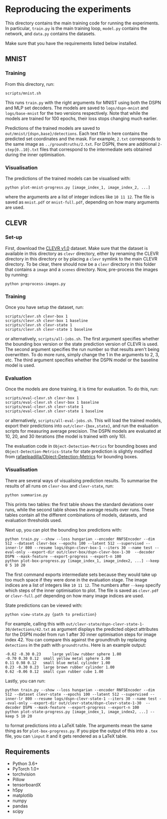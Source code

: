 # Reproducing the experiments

This directory contains the main training code for running the experiments.
In particular, `train.py` is the main training loop, `model.py` contains the network, and `data.py` contains the datasets.

Make sure that you have the requirements listed below installed.

## MNIST

### Training

From this directory, run:
```
scripts/mnist.sh
```

This runs `train.py` with the right arguments for MNIST using both the DSPN and MLP set decoders.
The models are saved to `logs/dspn-mnist` and `logs/base-mnist` for the two versions respectively.
Note that while the models are trained for 100 epochs, their loss stops changing much earlier.

Predictions of the trained models are saved to `out/mnist/{dspn,base}/detections`.
Each text file in here contains the predicted set coordinates and the mask.
For example, `2.txt` corresponds to the same image as `../groundtruths/2.txt`.
For DSPN, there are additional `2-step{0..10}.txt` files that correspond to the intermediate sets obtained during the inner optimisation.

### Visualisation

The predictions of the trained models can be visualised with:

`python plot-mnist-progress.py [image_index_1, image_index_2, ...]`

where the arguments are a list of integer indices like `10 11 12`.
The file is saved as `mnist.pdf` or `mnist-full.pdf`, depending on how many arguments are used.


## CLEVR

### Set-up

First, download the [CLEVR v1.0][0] dataset.
Make sure that the dataset is available in this directory as `clevr` directory, either by renaming the CLEVR directory in this directory or by placing a `clevr` symlink to the main CLEVR directory.
To be clear, there should now be a `clevr` directory in this folder that contains a `image` and a `scenes` directory.
Now, pre-process the images by running:

```
python preprocess-images.py
```

### Training
Once you have setup the dataset, run:

```
scripts/clevr.sh clevr-box 1
scripts/clevr.sh clevr-box 1 baseline
scripts/clevr.sh clevr-state 1
scripts/clevr.sh clevr-state 1 baseline
```

or alternatively, `scripts/all-jobs.sh`.
The first argument specifies whether the bounding box version or the state prediction version of CLEVR is used.
The second argument specifies the run number so that results aren't being overwritten.
To do more runs, simply change the 1 in the arguments to 2, 3, etc.
The third argument specifies whether the DSPN model or the baseline model is used.

### Evaluation

Once the models are done training, it is time for evaluation.
To do this, run:

```
scripts/eval-clevr.sh clevr-box 1
scripts/eval-clevr.sh clevr-box 1 baseline
scripts/eval-clevr.sh clevr-state 1
scripts/eval-clevr.sh clevr-state 1 baseline
```

or alternatively, `scripts/all-eval-jobs.sh`.
This will load the trained models, export their predictions into `out/clevr-{box,state}`, and run the evaluation scripts for measuring average precision.
The DSPN models are evaluated at 10, 20, and 30 iterations (the model is trained with only 10).

The evaluation code in `Object-Detection-Metrics` for bounding boxes and `Object-Detection-Metrics-State` for state prediction is slightly modified from [rafaelpadilla/Object-Detection-Metrics][1] for bounding boxes.

### Visualisation

There are several ways of visualising prediction results.
To summarise the results of all runs on `clevr-box` and `clevr-state`, run:

```
python summarise.py
```

This prints two tables: the first table shows the standard deviations over runs, while the second table shows the average results over runs.
These tables contain all the different combinations of models, datasets, and evaluation thresholds used.

Next up, you can plot the bounding box predictions with:

```
python train.py --show --loss hungarian --encoder RNFSEncoder --dim 512 --dataset clevr-box --epochs 100 --latent 512 --supervised --inner-lr 800 --resume logs/dspn-clevr-box-1 --iters 30 --name test --eval-only --export-dir out/clevr-box/dspn-clevr-box-1-30  --decoder DSPN --mask-feature --export-progress --export-n 100
python plot-box-progress.py [image_index_1, image_index2, ...] --keep 0 5 10 20
```

The first command exports intermediate sets because they would take up too much space if they were done in the evaluation stage.
The image indices are a list of integers like `10 11 12`.
The numbers after `--keep` specify which steps of the inner optimisation to plot.
The file is saved as `clevr.pdf` or `clevr-full.pdf` depending on how many image indices are used.

State predictions can be viewed with:

```
python view-state.py {path to prediction}
```

For example, calling this with `out/clevr-state/dspn-clevr-state-1-30/detections/42.txt` as argument displays the predicted object attributes for the DSPN model from run 1 after 30 inner optimisation steps for image index 42.
You can compare this against the groundtruth by replacing `detections` in the path with `groundtruths`.
Here is an example output:

```
-0.62 -0.30 0.23	 large yellow rubber sphere 1.00
-0.70 0.30 0.12	 small yellow metal sphere 1.00
0.11 0.98 0.12	 small blue metal cylinder 1.00
0.23 -0.30 0.23	 large brown rubber cylinder 1.00
0.62 -0.06 0.12	 small cyan rubber cube 1.00
```

Lastly, you can run:

```
python train.py --show --loss hungarian --encoder RNFSEncoder --dim 512 --dataset clevr-state --epochs 100 --latent 512 --supervised --inner-lr 800 --resume logs/dspn-clevr-state-1 --iters 30 --name test --eval-only --export-dir out/clevr-state/dspn-clevr-state-1-30  --decoder DSPN --mask-feature --export-progress --export-n 100
python plot-state-progress.py [image_index_1, image_index2, ...] --keep 5 10 20
```

to format predictions into a LaTeX table.
The arguments mean the same thing as for `plot-box-progress.py`.
If you pipe the output of this into a `.tex` file, you can `\input` it and it gets rendered as a LaTeX table.


## Requirements
- Python 3.6+
- PyTorch 1.0+
- torchvision
- Pillow
- tensorboardX
- h5py
- matplotlib
- numpy
- pandas
- scipy


[0]: https://dl.fbaipublicfiles.com/clevr/CLEVR_v1.0.zip
[1]: https://github.com/rafaelpadilla/Object-Detection-Metrics
